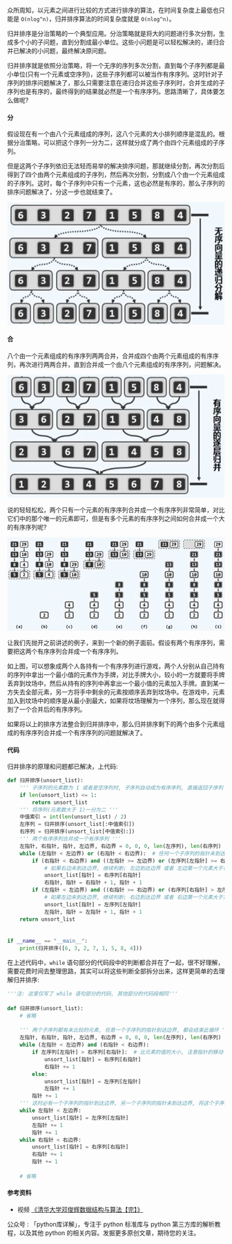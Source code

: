 众所周知，以元素之间进行比较的方式进行排序的算法，在时间复杂度上最低也只能是 `O(nlog^n)`，归并排序算法的时间复杂度就是 `O(nlog^n)`。

归并排序是分治策略的一个典型应用。分治策略就是将大的问题进行多次分割，生成多个小的子问题，直到分割成最小单位。这些小问题是可以轻松解决的，递归合并已解决的小问题，最终解决原问题。

归并排序就是依照分治策略，将一个无序的序列多次分割，直到每个子序列都是最小单位(只有一个元素或空序列)，这些子序列都可以被当作有序序列。这时针对子序列的排序问题解决了，那么只需要注意在递归合并这些子序列时，合并生成的子序列也是有序的，最终得到的结果就必然是一个有序序列。思路清晰了，具体要怎么做呢?

#### 分

假设现在有一个由八个元素组成的序列，这八个元素的大小排列顺序是混乱的。根据分治策略，可以把这个序列一分为二，这样就分成了两个由四个元素组成的子序列。

但是这两个子序列依旧无法轻而易举的解决排序问题，那就继续分割，再次分割后得到了四个由两个元素组成的子序列，然后再次分割，分割成八个由一个元素组成的子序列。这时，每个子序列中只有一个元素，这也必然是有序的，那么子序列的排序问题解决了，分这一步也就结束了。

![image](https://github.com/anyuhanfei/anyuhanfei-notes/blob/master/附属图片/算法与数据结构/MergeSort%20--%20归并排序│算法与数据结构/归并排序-分.png?raw=true)

#### 合

八个由一个元素组成的有序序列两两合并，合并成四个由两个元素组成的有序序列，再次进行两两合并，直到合并成一个由八个元素组成的有序序列，问题解决。

![image](https://github.com/anyuhanfei/anyuhanfei-notes/blob/master/附属图片/算法与数据结构/MergeSort%20--%20归并排序│算法与数据结构/归并排序-合.png?raw=true)

说的轻轻松松，两个只有一个元素的有序序列合并成一个有序序列非常简单，对比它们中的那个唯一的元素即可，但是有多个元素的有序序列之间如何合并成一个大的有序序列呢?

![image](https://github.com/anyuhanfei/anyuhanfei-notes/blob/master/附属图片/算法与数据结构/MergeSort%20--%20归并排序│算法与数据结构/归并排序-原理.png?raw=true)

让我们先抛开之前讲述的例子，来到一个新的例子面前。假设有两个有序序列，需要把这两个有序序列合并成一个有序序列。

如上图，可以想象成两个人各持有一个有序序列进行游戏，两个人分别从自己持有的序列中拿出一个最小值的元素作为手牌，对比手牌大小，较小的一方就要将手牌丢弃到坟场中，然后从持有的序列中再拿出一个最小值的元素加入手牌。直到某一方失去全部元素，另一方将手中剩余的元素按顺序丢弃到坟场中。在游戏中，元素加入到坟场中的顺序是从最小到最大，如果将坟场理解为一个序列，那么现在就得到了一个合并后的有序序列。

如果将以上的排序方法整合到归并排序中，那么归并排序剩下的两个由多个元素组成的有序序列合并成一个有序序列的问题就解决了。

#### 代码

归并排序的原理和问题都已解决，上代码:

```python
def 归并排序(unsort_list):
    ''' 子序列的元素数为 1 或者是空序列时, 子序列自动成为有序序列, 直接返回子序列 '''
    if len(unsort_list) <= 1:
        return unsort_list
    ''' 将序列(元素数大于 1)一分为二 '''
    中值索引 = int(len(unsort_list) / 2)
    左序列 = 归并排序(unsort_list[:中值索引])
    右序列 = 归并排序(unsort_list[中值索引:])
    ''' 两个有序序列合并成一个有序序列 '''
    左指针, 右指针, 指针, 左边界, 右边界 = 0, 0, 0, len(左序列), len(右序列)
    while (左指针 < 左边界) or (右指针 < 右边界):  # 任何一个子序列的指针未到达边界, 就继续执行
        if (右指针 < 右边界) and ((左指针 >= 左边界) or (左序列[左指针] >= 右序列[右指针])):
            # 如果右边未到达边界, 继续判断; 左边到达边界 或者 左边第一个元素大于右边第一个元素, 右边小, 进入主列表
            unsort_list[指针] = 右序列[右指针]
            右指针, 指针 = 右指针 + 1, 指针 + 1
        if (左指针 < 左边界) and ((右指针 >= 右边界) or (右序列[右指针] > 左序列[左指针])):
            # 如果左边未到达边界, 继续判断; 右边到达边界 或者 右边第一个元素大于左边第一个元素, 左边小, 进入主列表
            unsort_list[指针] = 左序列[左指针]
            左指针, 指针 = 左指针 + 1, 指针 + 1
    return unsort_list


if __name__ == "__main__":
    print(归并排序([6, 3, 2, 7, 1, 5, 8, 4]))
```

在上述代码中，`while` 语句部分的代码段中的判断都合并在了一起，很不好理解，需要花费时间去整理思路，其实可以将这些判断全部拆分出来，这样更简单的去理解归并排序:

```python
'''注: 这里仅写了 while 语句部分的代码, 其他部分的代码段相同'''

def 归并排序(unsort_list):
    # 省略

    ''' 两个子序列都有未比较的元素, 任意一个子序列的指针到达边界, 都会结束此循环 '''
    左指针, 右指针, 指针, 左边界, 右边界 = 0, 0, 0, len(左序列), len(右序列)
    while (左指针 < 左边界) and (右指针 < 右边界):
        if 左序列[左指针] > 右序列[右指针]:  # 比元素的值的大小, 注意指针的移动
            unsort_list[指针] = 右序列[右指针]
            右指针 += 1
        else:
            unsort_list[指针] = 左序列[左指针]
            左指针 += 1
        指针 += 1
    ''' 这时必有一个子序列的指针到达边界, 另一个子序列的指针未到达边界, 将这个子序列剩余的元素加入到合并序列中 '''
    while 左指针 < 左边界:
        unsort_list[指针] = 左序列[左指针]
        左指针 += 1
        指针 += 1
    while 右指针 < 右边界:
        unsort_list[指针] = 右序列[右指针]
        右指针 += 1
        指针 += 1

    # 省略
```

#### 参考资料

- 视频 [《清华大学邓俊辉数据结构与算法【完】》](https://www.bilibili.com/video/BV1jt4y117KR?p=80)


公众号 : 「python库详解」，专注于 python 标准库与 python 第三方库的解析教程，以及其他 python 的相关内容。发掘更多原创文章，期待您的关注。

